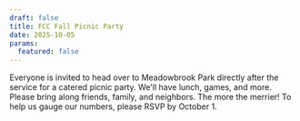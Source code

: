 ```yaml
---
draft: false
title: FCC Fall Picnic Party
date: 2025-10-05
params:
  featured: false
---
```

Everyone is invited to head over to Meadowbrook Park directly after the service for a catered picnic party.  We'll have lunch, games, and more.  Please bring along friends, family, and neighbors.  The more the merrier!  To help us gauge our numbers, please RSVP by October 1.
